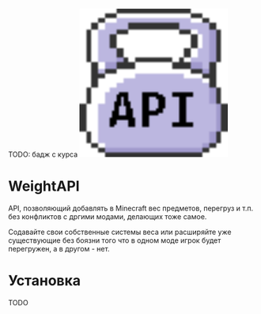 TODO: бадж с курса
<img src="github_media/logo.png" alt="logo" width="300"/>

# WeightAPI
API, позволяющий добавлять в Minecraft вес предметов, перегруз и т.п. без конфликтов с дргими модами, делающих тоже самое.

Содавайте свои собственные cистемы веса или расширяйте уже существующие без боязни того что в одном моде игрок будет перегружен, а в другом - нет.

# Установка
TODO